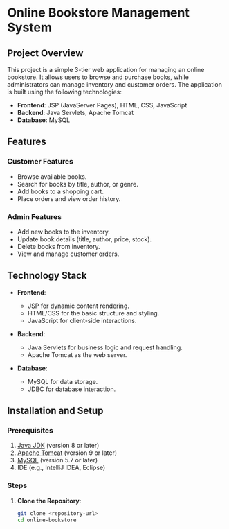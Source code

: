 # Online Bookstore Management System

## Project Overview

This project is a simple 3-tier web application for managing an online bookstore. It allows users to browse and purchase books, while administrators can manage inventory and customer orders. The application is built using the following technologies:

- **Frontend**: JSP (JavaServer Pages), HTML, CSS, JavaScript
- **Backend**: Java Servlets, Apache Tomcat
- **Database**: MySQL

## Features

### Customer Features
- Browse available books.
- Search for books by title, author, or genre.
- Add books to a shopping cart.
- Place orders and view order history.

### Admin Features
- Add new books to the inventory.
- Update book details (title, author, price, stock).
- Delete books from inventory.
- View and manage customer orders.

## Technology Stack

- **Frontend**:
  - JSP for dynamic content rendering.
  - HTML/CSS for the basic structure and styling.
  - JavaScript for client-side interactions.

- **Backend**:
  - Java Servlets for business logic and request handling.
  - Apache Tomcat as the web server.

- **Database**:
  - MySQL for data storage.
  - JDBC for database interaction.

## Installation and Setup

### Prerequisites
1. [Java JDK](https://www.oracle.com/java/technologies/javase-downloads.html) (version 8 or later)
2. [Apache Tomcat](https://tomcat.apache.org/) (version 9 or later)
3. [MySQL](https://www.mysql.com/) (version 5.7 or later)
4. IDE (e.g., IntelliJ IDEA, Eclipse)

### Steps

1. **Clone the Repository**:
   ```bash
   git clone <repository-url>
   cd online-bookstore

